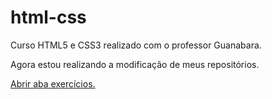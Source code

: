 # html-css
Curso HTML5 e CSS3 realizado com o professor Guanabara.

Agora estou realizando a modificação de meus repositórios.

<a href="https://guimagarotti.github.io/html-css/exercicios/">Abrir aba exercícios.</a>
